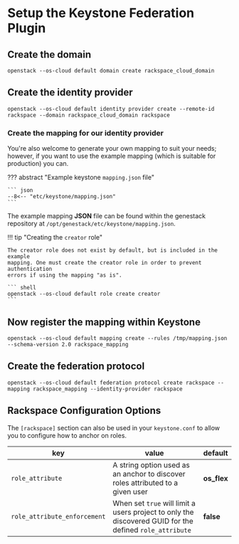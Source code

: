 # Setup the Keystone Federation Plugin

## Create the domain

``` shell
openstack --os-cloud default domain create rackspace_cloud_domain
```

## Create the identity provider

``` shell
openstack --os-cloud default identity provider create --remote-id rackspace --domain rackspace_cloud_domain rackspace
```

### Create the mapping for our identity provider

You're also welcome to generate your own mapping to suit your needs; however, if you want to use the example mapping (which is suitable for production) you can.

??? abstract "Example keystone `mapping.json` file"

    ``` json
    --8<-- "etc/keystone/mapping.json"
    ```

The example mapping **JSON** file can be found within the genestack repository at `/opt/genestack/etc/keystone/mapping.json`.

!!! tip "Creating the `creator` role"

    The creator role does not exist by default, but is included in the example
    mapping. One must create the creator role in order to prevent authentication
    errors if using the mapping "as is".

    ``` shell
    openstack --os-cloud default role create creator
    ```

## Now register the mapping within Keystone

``` shell
openstack --os-cloud default mapping create --rules /tmp/mapping.json --schema-version 2.0 rackspace_mapping
```

## Create the federation protocol

``` shell
openstack --os-cloud default federation protocol create rackspace --mapping rackspace_mapping --identity-provider rackspace
```

## Rackspace Configuration Options

The `[rackspace]` section can also be used in your `keystone.conf` to allow you to configure how to anchor on
roles.

| key | value | default |
| --- | ----- | ------- |
| `role_attribute` | A string option used as an anchor to discover roles attributed to a given user | **os_flex** |
| `role_attribute_enforcement` | When set `true` will limit a users project to only the discovered GUID for the defined `role_attribute` | **false** |

